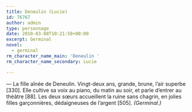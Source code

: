 ```yaml
---
title: Deneulin (Lucie)
id: 76767
author: admin
type: personnage
date: 2010-03-08T10:21:58+00:00
excerpt: Germinal
novel:
  - germinal
rm_character_name_main: 'Deneulin '
rm_character_name_secondary: Lucie

---
```

— La fille aînée de Deneulin. Vingt-deux ans, grande, brune, l&rsquo;air superbe [330]. Elle cultive sa voix au piano, du matin au soir, et parle d&rsquo;entrer au théâtre [88]. Les deux sœurs accueillent la ruine sans chagrin, en jolies filles garçonnières, dédaigneuses de l&rsquo;argent [505]. _(Germinal.)_